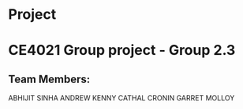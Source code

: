 # Project

# CE4021 Group project - Group 2.3

## Team Members:

ABHIJIT	SINHA
ANDREW	KENNY
CATHAL	CRONIN
GARRET	MOLLOY
